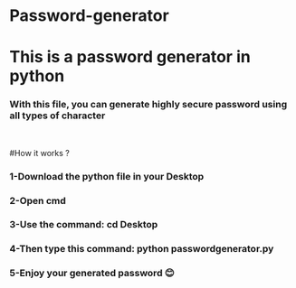 # Password-generator

<h1>This is a password generator in python</h1>

<h3>With this file, you can generate highly secure password using all types of character</h3>

<br>


#How it works ?

<h3>1-Download the python file in your Desktop</h3>
<h3>2-Open cmd</h3>
<h3>3-Use the command: cd Desktop</h3>
<h3>4-Then type this command: python passwordgenerator.py</h3>
<h3>5-Enjoy your generated password 😊</h3>
